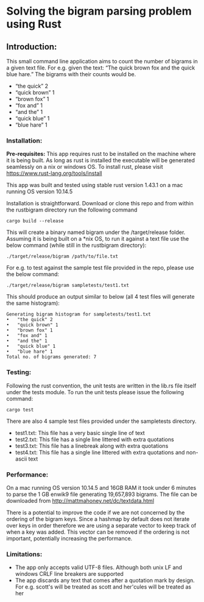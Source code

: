# Solving the bigram parsing problem using Rust

## Introduction:
This small command line application aims to count the number of bigrams in a given 
text file. For e.g. given the text: 
“The quick brown fox and the quick blue hare.” The bigrams with their counts would be.
*	“the quick” 2
*	“quick brown” 1
*	“brown fox” 1
*	“fox and” 1
*	“and the” 1
*	“quick blue” 1
*	“blue hare” 1

### Installation:
**Pre-requisites:** This app requires rust to be installed on the machine
where it is being built. As long as rust is installed the executable will be
generated seamlessly on a nix or windows OS. To install rust, please visit
https://www.rust-lang.org/tools/install

This app was built and tested using stable rust version 1.43.1 on a mac running OS version 10.14.5

Installation is straightforward. Download or clone this repo and from within the rustbigram
directory run the following command
```shell script
cargo build --release
```
This will create a binary named bigram under the /target/release folder.
Assuming it is being built on a *nix OS, to run it against a text file use the 
below command (while still in the rustbigram directory):
```shell script
./target/release/bigram /path/to/file.txt
```

For e.g. to test against the sample test file provided in the repo, 
please use the below command:
```shell script
./target/release/bigram sampletests/test1.txt
```
This should produce an output similar to below (all 4 test files will generate the same histogram):
```shell script
Generating bigram histogram for sampletests/test1.txt
•	"the quick" 2
•	"quick brown" 1
•	"brown fox" 1
•	"fox and" 1
•	"and the" 1
•	"quick blue" 1
•	"blue hare" 1
Total no. of bigrams generated: 7
```

### Testing:
Following the rust convention, the unit tests are written in the lib.rs 
file itself under the tests module. 
To run the unit tests please issue the following command:
```shell script
cargo test
```

There are also 4 sample test files provided under the sampletests directory.
* test1.txt: This file has a very basic single line of text
* test2.txt: This file has a single line littered with extra quotations
* test3.txt: This file has a linebreak along with extra quotations
* test4.txt: This file has a single line littered with extra quotations and non-ascii text

### Performance:
On a mac running OS version 10.14.5 and 16GB RAM it took under 6 minutes to parse the 1 GB enwik9
file generating 19,657,893 bigrams. The file can be downloaded from http://mattmahoney.net/dc/textdata.html

There is a potential to improve the code if we are not concerned by the ordering of
the bigram keys. Since a hashmap by default does not iterate over keys in order
therefore we are using a separate vector to keep track of when a key was added. This
vector can be removed if the ordering is not important, potentially increasing the performance.

### Limitations:
* The app only accepts valid UTF-8 files. Although both unix LF and windows CRLF
line breakers are supported
* The app discards any text that comes after a quotation mark by design.
For e.g. scott's will be treated as scott and her'cules will be treated as her
